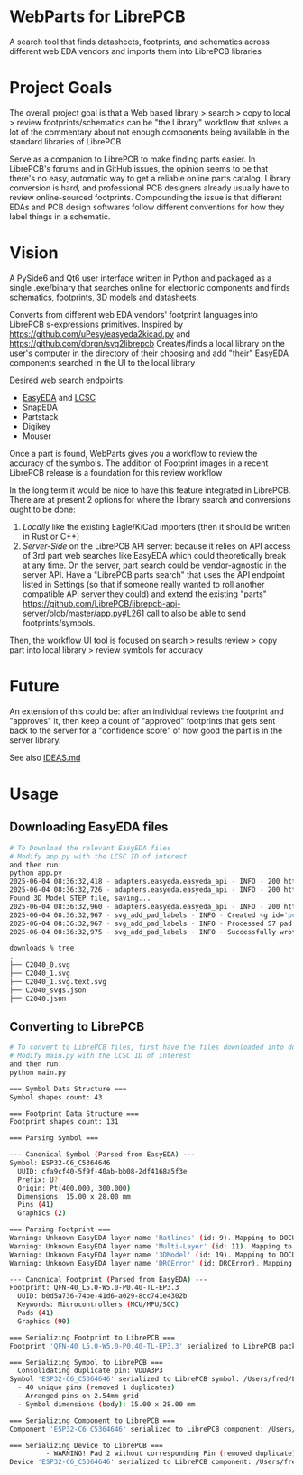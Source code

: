 # WebParts for LibrePCB

A search tool that finds datasheets, footprints, and schematics across different web EDA vendors and imports them into LibrePCB libraries

# Project Goals

The overall project goal is that a Web based library > search > copy to local > review footprints/schematics can be "the Library" workflow that solves a lot of the commentary about not enough components being available in the standard libraries of LibrePCB

Serve as a companion to LibrePCB to make finding parts easier.
In LibrePCB's forums and in GitHub issues, the opinion seems to be that there's no easy, automatic way to get a reliable online parts catalog.
Library conversion is hard, and professional PCB designers already usually have to review online-sourced footprints. Compounding the issue is that different EDAs and PCB design softwares follow different conventions for how they label things in a schematic.

# Vision

A PySide6 and Qt6 user interface written in Python and packaged as a single .exe/binary that searches online for electronic components and finds schematics, footprints, 3D models and datasheets.

Converts from different web EDA vendors' footprint languages into LibrePCB s-expressions primitives.
Inspired by https://github.com/uPesy/easyeda2kicad.py and https://github.com/dbrgn/svg2librepcb
Creates/finds a local library on the user's computer in the directory of their choosing and add "their" EasyEDA components searched in the UI to the local library

Desired web search endpoints:

- [EasyEDA](https://easyeda.com/) and [LCSC](https://www.lcsc.com/)
- SnapEDA
- Partstack
- Digikey
- Mouser

Once a part is found, WebParts gives you a workflow to review the accuracy of the symbols.
The addition of Footprint images in a recent LibrePCB release is a foundation for this review workflow

In the long term it would be nice to have this feature integrated in LibrePCB. There are at present 2 options for where the library search and conversions ought to be done:

1. _Locally_ like the existing Eagle/KiCad importers (then it should be written in Rust or C++)
2. _Server-Side_ on the LibrePCB API server: because it relies on API access of 3rd part web searches like EasyEDA which could theoretically break at any time. On the server, part search could be vendor-agnostic in the server API. Have a "LibrePCB parts search" that uses the API endpoint listed in Settings (so that if someone really wanted to roll another compatible API server they could) and extend the existing "parts" https://github.com/LibrePCB/librepcb-api-server/blob/master/app.py#L261 call to also be able to send footprints/symbols.

Then, the workflow UI tool is focused on search > results review > copy part into local library > review symbols for accuracy

# Future

An extension of this could be: after an individual reviews the footprint and "approves" it, then keep a count of "approved" footprints that gets sent back to the server for a "confidence score" of how good the part is in the server library.

See also [IDEAS.md](IDEAS.md)

# Usage

## Downloading EasyEDA files

```bash
# To Download the relevant EasyEDA files
# Modify app.py with the LCSC ID of interest
and then run:
python app.py
2025-06-04 08:36:32,418 - adapters.easyeda.easyeda_api - INFO - 200 https://easyeda.com/api/products/{lcsc_id}/components?version=6.4.19.5
2025-06-04 08:36:32,726 - adapters.easyeda.easyeda_api - INFO - 200 https://modules.easyeda.com/qAxj6KHrDKw4blvCG8QJPs7Y/{uuid}
Found 3D Model STEP file, saving...
2025-06-04 08:36:32,960 - adapters.easyeda.easyeda_api - INFO - 200 https://easyeda.com/api/products/{lcsc_id}/svgs
2025-06-04 08:36:32,967 - svg_add_pad_labels - INFO - Created <g id='pcbPadNumbers'>
2025-06-04 08:36:32,967 - svg_add_pad_labels - INFO - Processed 57 pad elements.
2025-06-04 08:36:32,975 - svg_add_pad_labels - INFO - Successfully wrote modified SVG to 'downloads/C2040_1.svg.text.svg'

downloads % tree
.
├── C2040_0.svg
├── C2040_1.svg
├── C2040_1.svg.text.svg
├── C2040_svgs.json
├── C2040.json
```

## Converting to LibrePCB

```bash
# To convert to LibrePCB files, first have the files downloaded into downloads/
# Modify main.py with the LCSC ID of interest
and then run:
python main.py

=== Symbol Data Structure ===
Symbol shapes count: 43

=== Footprint Data Structure ===
Footprint shapes count: 131

=== Parsing Symbol ===

--- Canonical Symbol (Parsed from EasyEDA) ---
Symbol: ESP32-C6_C5364646
  UUID: cfa9cf40-5f9f-40ab-bb08-2df4168a5f3e
  Prefix: U?
  Origin: Pt(400.000, 300.000)
  Dimensions: 15.00 x 28.00 mm
  Pins (41)
  Graphics (2)

=== Parsing Footprint ===
Warning: Unknown EasyEDA layer name 'Ratlines' (id: 9). Mapping to DOCUMENTATION.
Warning: Unknown EasyEDA layer name 'Multi-Layer' (id: 11). Mapping to DOCUMENTATION.
Warning: Unknown EasyEDA layer name '3DModel' (id: 19). Mapping to DOCUMENTATION.
Warning: Unknown EasyEDA layer name 'DRCError' (id: DRCError). Mapping to DOCUMENTATION.

--- Canonical Footprint (Parsed from EasyEDA) ---
Footprint: QFN-40_L5.0-W5.0-P0.40-TL-EP3.3
  UUID: b0d5a736-74be-41d6-a029-8cc741e4302b
  Keywords: Microcontrollers (MCU/MPU/SOC)
  Pads (41)
  Graphics (90)

=== Serializing Footprint to LibrePCB ===
Footprint 'QFN-40_L5.0-W5.0-P0.40-TL-EP3.3' serialized to LibrePCB package: /Users/fred/LibrePCB-Workspace/data/libraries/local/EasyEDA.lplib/pkg/b0d5a736-74be-41d6-a029-8cc741e4302b/package.lp

=== Serializing Symbol to LibrePCB ===
  Consolidating duplicate pin: VDDA3P3
Symbol 'ESP32-C6_C5364646' serialized to LibrePCB symbol: /Users/fred/LibrePCB-Workspace/data/libraries/local/EasyEDA.lplib/sym/cfa9cf40-5f9f-40ab-bb08-2df4168a5f3e/symbol.lp
  - 40 unique pins (removed 1 duplicates)
  - Arranged pins on 2.54mm grid
  - Symbol dimensions (body): 15.00 x 28.00 mm

=== Serializing Component to LibrePCB ===
Component 'ESP32-C6_C5364646' serialized to LibrePCB component: /Users/fred/LibrePCB-Workspace/data/libraries/local/EasyEDA.lplib/cmp/d4e5e068-ea28-45c7-925d-4b6dbabfa970/component.lp

=== Serializing Device to LibrePCB ===
         - WARNING! Pad 2 without corresponding Pin (removed duplicate)
Device 'ESP32-C6_C5364646' serialized to LibrePCB component: /Users/fred/LibrePCB-Workspace/data/libraries/local/EasyEDA.lplib/dev/a32088c9-ef07-4d14-89e4-ef39c5bac4f3/device.lp

```
